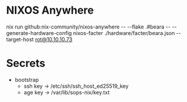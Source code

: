 # NIXOS Anywhere

nix run github:nix-community/nixos-anywhere -- --flake .#beara -- --generate-hardware-config nixos-facter ./hardware/facter/beara.json --target-host rot@10.10.10.73

# Secrets

- bootstrap
  - ssh key -> /etc/ssh/ssh_host_ed25519_key
  - age key -> /var/lib/sops-nix/key.txt
